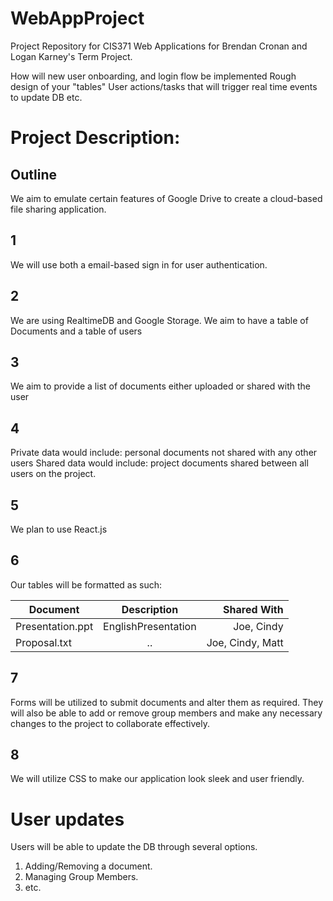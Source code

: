 # WebAppProject
Project Repository for CIS371 Web Applications for Brendan Cronan and Logan Karney's Term Project.



How will new user onboarding, and login flow be implemented
Rough design of your "tables"
User actions/tasks that will trigger real time events to update DB
etc.



# Project Description:
## Outline
We aim to emulate certain features of Google Drive to create a cloud-based file sharing application.

## 1
We will use both a email-based sign in for user authentication.

## 2
We are using RealtimeDB and Google Storage.
We aim to have a table of Documents and a table of users

## 3
We aim to provide a list of documents either uploaded or shared with the user 

## 4
Private data would include: personal documents not shared with any other users
Shared data would include: project documents shared between all users on the project.

## 5
We plan to use React.js

## 6
Our tables will be formatted as such:

| Document       | Description          | Shared With 
| ------------- |:-------------:| -----:
| Presentation.ppt      | EnglishPresentation | Joe, Cindy 
| Proposal.txt     | .. | Joe, Cindy, Matt 

## 7 
Forms will be utilized to submit documents and alter them as required.
They will also be able to add or remove group members and make any necessary changes to the project to collaborate effectively.

## 8 
We will utilize CSS to make our application look sleek and user friendly.

# User updates
Users will be able to update the DB through several options.
1. Adding/Removing a document.
2. Managing Group Members.
3. etc.
